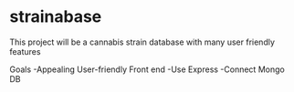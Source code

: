 # strainabase
This project will be a cannabis strain database with many user friendly features

Goals
-Appealing User-friendly Front end
-Use Express
-Connect Mongo DB
